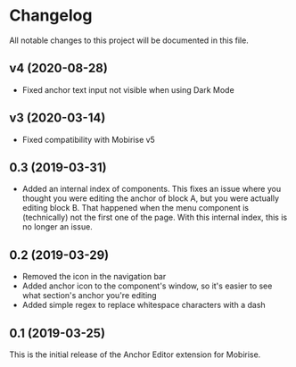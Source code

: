 # Changelog

All notable changes to this project will be documented in this file.

## v4 (2020-08-28)

- Fixed anchor text input not visible when using Dark Mode

## v3 (2020-03-14)

- Fixed compatibility with Mobirise v5

## 0.3 (2019-03-31)

- Added an internal index of components. This fixes an issue where you thought you were editing the anchor of block A, but you were actually editing block B. That happened when the menu component is (technically) not the first one of the page. With this internal index, this is no longer an issue.

## 0.2 (2019-03-29)

- Removed the icon in the navigation bar
- Added anchor icon to the component's window, so it's easier to see what section's anchor you're editing
- Added simple regex to replace whitespace characters with a dash

## 0.1 (2019-03-25)

This is the initial release of the Anchor Editor extension for Mobirise.